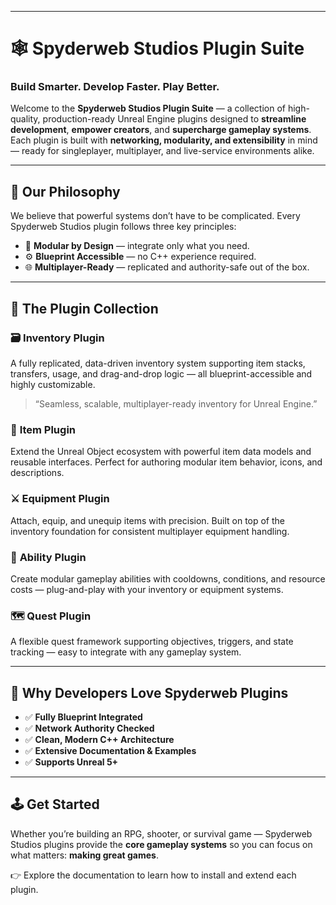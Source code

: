 
---

# 🕸️ Spyderweb Studios Plugin Suite

### Build Smarter. Develop Faster. Play Better.

Welcome to the **Spyderweb Studios Plugin Suite** — a collection of high-quality, production-ready Unreal Engine plugins designed to **streamline development**, **empower creators**, and **supercharge gameplay systems**.
Each plugin is built with **networking, modularity, and extensibility** in mind — ready for singleplayer, multiplayer, and live-service environments alike.

---

## 🚀 Our Philosophy

We believe that powerful systems don’t have to be complicated.
Every Spyderweb Studios plugin follows three key principles:

* 🧩 **Modular by Design** — integrate only what you need.
* ⚙️ **Blueprint Accessible** — no C++ experience required.
* 🌐 **Multiplayer-Ready** — replicated and authority-safe out of the box.

---

## 🧰 The Plugin Collection

### 🗃️ **Inventory Plugin**

A fully replicated, data-driven inventory system supporting item stacks, transfers, usage, and drag-and-drop logic — all blueprint-accessible and highly customizable.

> “Seamless, scalable, multiplayer-ready inventory for Unreal Engine.”

### 🧱 **Item Plugin**

Extend the Unreal Object ecosystem with powerful item data models and reusable interfaces. Perfect for authoring modular item behavior, icons, and descriptions.

### ⚔️ **Equipment Plugin**

Attach, equip, and unequip items with precision. Built on top of the inventory foundation for consistent multiplayer equipment handling.

### 🎯 **Ability Plugin**

Create modular gameplay abilities with cooldowns, conditions, and resource costs — plug-and-play with your inventory or equipment systems.

### 🗺️ **Quest Plugin**

A flexible quest framework supporting objectives, triggers, and state tracking — easy to integrate with any gameplay system.

---

## 🧠 Why Developers Love Spyderweb Plugins

* ✅ **Fully Blueprint Integrated**
* ✅ **Network Authority Checked**
* ✅ **Clean, Modern C++ Architecture**
* ✅ **Extensive Documentation & Examples**
* ✅ **Supports Unreal 5+**

---

## 🕹️ Get Started

Whether you’re building an RPG, shooter, or survival game — Spyderweb Studios plugins provide the **core gameplay systems** so you can focus on what matters: **making great games**.

👉 Explore the documentation to learn how to install and extend each plugin.
